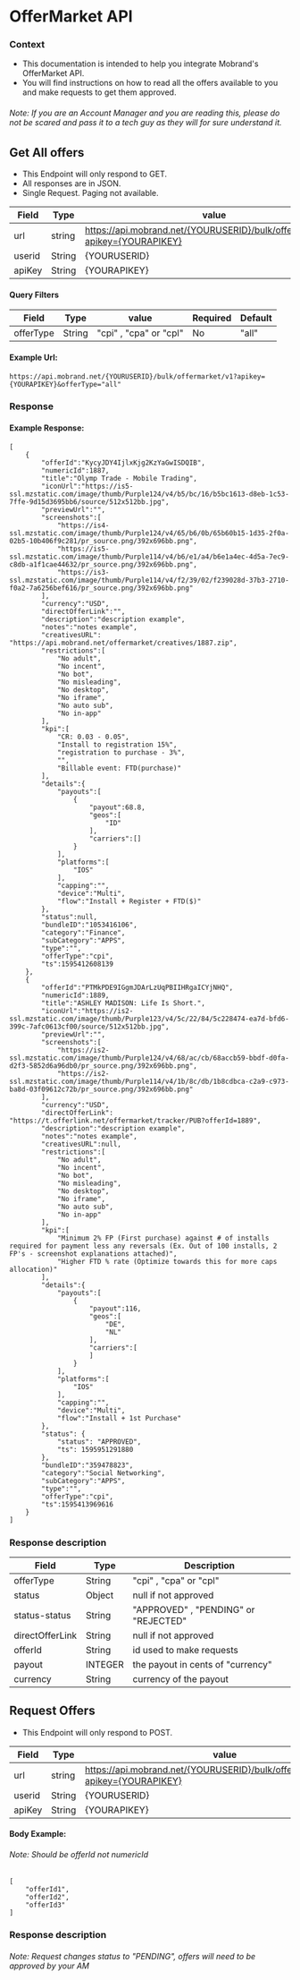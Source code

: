 # OfferMarket API

### Context
 * This documentation is intended to help you integrate Mobrand's OfferMarket API.
 * You will find instructions on how to read all the offers available to you and make requests to get them approved.

###### Note: If you are an Account Manager and you are reading this, please do not be scared and pass it to a tech guy as they will for sure understand it.


## Get All offers
 * This Endpoint will only respond to GET.
 * All responses are in JSON.
 * Single Request. Paging not available.

| Field | Type | value |
|-|-|-|
|   url  | string | https://api.mobrand.net/{YOURUSERID}/bulk/offermarket/v1?apikey={YOURAPIKEY} |
| userid | String | {YOURUSERID} |
| apiKey | String | {YOURAPIKEY} |

#### Query Filters
| Field | Type | value | Required | Default |
|-|-|-|-|-|
| offerType | String | "cpi" , "cpa" or "cpl"  | No | "all" |

#### Example Url:
``` https://api.mobrand.net/{YOURUSERID}/bulk/offermarket/v1?apikey={YOURAPIKEY}&offerType="all" ```

### Response
#### Example Response:
```
[
    {
        "offerId":"KycyJDY4IjlxKjg2KzYaGwISDQIB",
        "numericId":1887,
        "title":"Olymp Trade - Mobile Trading",
        "iconUrl":"https://is5-ssl.mzstatic.com/image/thumb/Purple124/v4/b5/bc/16/b5bc1613-d8eb-1c53-7ffe-9d15d3695bb6/source/512x512bb.jpg",
        "previewUrl":"",
        "screenshots":[
            "https://is4-ssl.mzstatic.com/image/thumb/Purple124/v4/65/b6/0b/65b60b15-1d35-2f0a-02b5-10b406f9c281/pr_source.png/392x696bb.png",
            "https://is5-ssl.mzstatic.com/image/thumb/Purple114/v4/b6/e1/a4/b6e1a4ec-4d5a-7ec9-c8db-a1f1cae44632/pr_source.png/392x696bb.png",
            "https://is3-ssl.mzstatic.com/image/thumb/Purple114/v4/f2/39/02/f239028d-37b3-2710-f0a2-7a6256bef616/pr_source.png/392x696bb.png"
        ],
        "currency":"USD",
        "directOfferLink":"",
        "description":"description example",
        "notes":"notes example",
        "creativesURL": "https://api.mobrand.net/offermarket/creatives/1887.zip",
        "restrictions":[
            "No adult",
            "No incent",
            "No bot",
            "No misleading",
            "No desktop",
            "No iframe",
            "No auto sub",
            "No in-app"
        ],
        "kpi":[
            "CR: 0.03 - 0.05",
            "Install to registration 15%",
            "registration to purchase - 3%",
            "",
            "Billable event: FTD(purchase)"
        ],
        "details":{
            "payouts":[
                {
                    "payout":68.8,
                    "geos":[
                        "ID"
                    ],
                    "carriers":[]
                }
            ],
            "platforms":[
                "IOS"
            ],
            "capping":"",
            "device":"Multi",
            "flow":"Install + Register + FTD($)"
        },
        "status":null,
        "bundleID":"1053416106",
        "category":"Finance",
        "subCategory":"APPS",
        "type":"",
        "offerType":"cpi",
        "ts":1595412608139
    },
    {
        "offerId":"PTMkPDE9IGgmJDArLzUqPBIIHRgaICYjNHQ",
        "numericId":1889,
        "title":"ASHLEY MADISON: Life Is Short.",
        "iconUrl":"https://is2-ssl.mzstatic.com/image/thumb/Purple123/v4/5c/22/84/5c228474-ea7d-bfd6-399c-7afc0613cf00/source/512x512bb.jpg",
        "previewUrl":"",
        "screenshots":[
            "https://is2-ssl.mzstatic.com/image/thumb/Purple124/v4/68/ac/cb/68accb59-bbdf-d0fa-d2f3-5852d6a96db0/pr_source.png/392x696bb.png",
            "https://is2-ssl.mzstatic.com/image/thumb/Purple114/v4/1b/8c/db/1b8cdbca-c2a9-c973-ba8d-03f09612c72b/pr_source.png/392x696bb.png"
        ],
        "currency":"USD",
        "directOfferLink": "https://t.offerlink.net/offermarket/tracker/PUB?offerId=1889",
        "description":"description example",
        "notes":"notes example",
        "creativesURL":null,
        "restrictions":[
            "No adult",
            "No incent",
            "No bot",
            "No misleading",
            "No desktop",
            "No iframe",
            "No auto sub",
            "No in-app"
        ],
        "kpi":[
            "Minimum 2% FP (First purchase) against # of installs required for payment less any reversals (Ex. Out of 100 installs, 2 FP's - screenshot explanations attached)",
            "Higher FTD % rate (Optimize towards this for more caps allocation)"
        ],
        "details":{
            "payouts":[
                {
                    "payout":116,
                    "geos":[
                        "DE",
                        "NL"
                    ],
                    "carriers":[
                    ]
                }
            ],
            "platforms":[
                "IOS"
            ],
            "capping":"",
            "device":"Multi",
            "flow":"Install + 1st Purchase"
        },
        "status": {
            "status": "APPROVED",
            "ts": 1595951291880
        },
        "bundleID":"359478823",
        "category":"Social Networking",
        "subCategory":"APPS",
        "type":"",
        "offerType":"cpi",
        "ts":1595413969616
    }
]
```
### Response description
| Field | Type | Description |
|-|-|-|
| offerType | String | "cpi" , "cpa" or "cpl" |
| status | Object | null if not approved |
| status-status | String | "APPROVED" , "PENDING" or "REJECTED" |
| directOfferLink | String | null if not approved |
| offerId | String | id used to make requests |
| payout | INTEGER | the payout in cents of "currency" |
| currency | String | currency of the payout |


## Request Offers
 * This Endpoint will only respond to POST.

| Field | Type | value |
|-|-|-|
|   url  | string | https://api.mobrand.net/{YOURUSERID}/bulk/offermarket/request?apikey={YOURAPIKEY} |
| userid | String | {YOURUSERID} |
| apiKey | String | {YOURAPIKEY} |

#### Body Example:
###### Note: Should be offerId not numericId
```
[
    "offerId1",
    "offerId2",
    "offerId3"
]
```

### Response description

###### Note: Request changes status to "PENDING", offers will need to be approved by your AM
